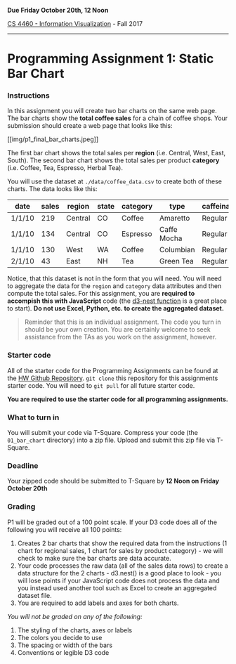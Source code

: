 **Due Friday October 20th, 12 Noon**

[CS 4460 - Information Visualization](http://www.cc.gatech.edu/~stasko/4460) - Fall 2017

***

# Programming Assignment 1: Static Bar Chart

### Instructions

In this assignment you will create two bar charts on the same web page. The bar charts show the **total coffee sales** for a chain of coffee shops. Your submission should create a web page that looks like this:

[[img/p1_final_bar_charts.jpeg]]

The first bar chart shows the total sales per **region** (i.e. Central, West, East, South). The second bar chart shows the total sales per product **category** (i.e. Coffee, Tea, Espresso, Herbal Tea).

You will use the dataset at `./data/coffee_data.csv` to create both of these charts. The data looks like this:

| date   | sales | region  | state | category | type        | caffeination |
|--------|-------|---------|-------|----------|-------------|--------------|
| 1/1/10 | 219   | Central | CO    | Coffee   | Amaretto    | Regular      |
| 1/1/10 | 134   | Central | CO    | Espresso | Caffe Mocha | Regular      |
| 1/1/10 | 130   | West    | WA    | Coffee   | Columbian   | Regular      |
| 2/1/10 | 43    | East    | NH    | Tea      | Green Tea   | Regular      |

Notice, that this dataset is not in the form that you will need. You will need to aggregate the data for the `region` and `category` data attributes and then compute the total sales. For this assignment, you are **required to accompish this with JavaScript** code (the [d3-nest function](http://learnjsdata.com/group_data.html) is a great place to start). **Do not use Excel, Python, etc. to create the aggregated dataset.**

> Reminder that this is an individual assignment. The code you turn in should be your own creation. You are certainly welcome to seek assistance from the TAs as you work on the assignment, however.

### Starter code

All of the starter code for the Programming Assignments can be found at the [HW Github Repository](https://github.gatech.edu/CS-4460/Homework). `git clone` this repository for this assignments starter code. You will need to `git pull` for all future starter code.

**You are required to use the starter code for all programming assignments.**

### What to turn in

You will submit your code via T-Square. Compress your code (the `01_bar_chart` directory) into a zip file. Upload and submit this zip file via T-Square.

### Deadline

Your zipped code should be submitted to T-Square by **12 Noon on Friday October 20th**

### Grading

P1 will be graded out of a 100 point scale. If your D3 code does all of the following you will receive all 100 points:

1. Creates 2 bar charts that show the required data from the instructions (1 chart for regional sales, 1 chart for sales by product category) - we will check to make sure the bar charts are data accurate.
2. Your code processes the raw data (all of the sales data rows) to create a data structure for the 2 charts - d3.nest() is a good place to look - you will lose points if your JavaScript code does not process the data and you instead used another tool such as Excel to create an aggregated dataset file.
3. You are required to add labels and axes for both charts.

*You will not be graded on any of the following:*

1. The styling of the charts, axes or labels
2. The colors you decide to use
3. The spacing or width of the bars
4. Conventions or legible D3 code